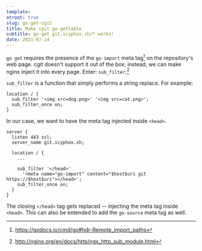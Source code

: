 ```yaml
---
template:
atroot: true
slug: go-get-cgit
title: Make cgit go gettable
subtitle: go get git.icyphox.sh/* works!
date: 2021-07-14
---
```


`go get` requires the presence of the `go-import` meta tag[^1] on the
repository's web page. cgit doesn't support it out of the box; instead,
we can make nginx inject it into every page. Enter: `sub_filter`.[^2]

`sub_filter` is a function that simply performs a string replace. For
example:
```nginx
location / {
  sub_filter '<img src=dog.png>' '<img src=cat.png>';
  sub_filter_once on;
}
```

In our case, we want to have the meta tag injected inside `<head>`.

```nginx
server {
  listen 443 ssl;
  server_name git.icyphox.sh;

  location / {
    ...

    sub_filter '</head>'
      '<meta name="go-import" content="$host$uri git https://$host$uri"></head>';
    sub_filter_once on;
  }
}
```

The closing `</head>` tag gets replaced -- injecting the meta tag inside
`<head>`. This can also be extended to add the `go-source` meta tag as
well.

[^1]: https://godocs.io/cmd/go#hdr-Remote_import_paths
[^2]: http://nginx.org/en/docs/http/ngx_http_sub_module.html
